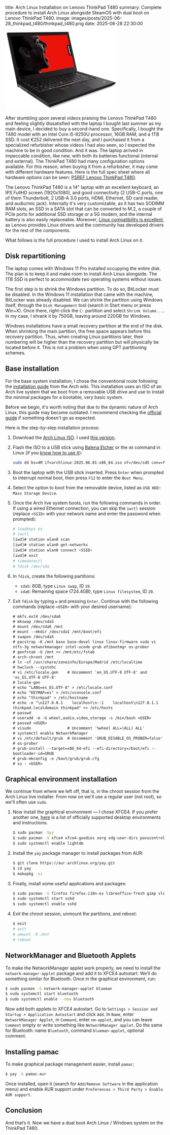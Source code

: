 title: Arch Linux Installation on Lenovo ThinkPad T480
summary: Complete procedure to install Arch Linux alongside SteamOS with dual boot on Lenovo ThinkPad T480.
image: images/posts/2025-06-28_thinkpad_t480/thinkpad_t480.png
date: 2025-06-28 22:30:00

![Lenovo ThinkPad T480 with Arch Linux](images/posts/2025-06-28_thinkpad_t480/thinkpad_t480.png)

After stumbling upon several videos praising the Lenovo ThinkPad T480 and feeling slightly dissatisfied with the laptop I bought last summer as my main device, I decided to buy a second-hand one. Specifically, I bought the T480 model with an Intel Core i5-8250U processor, 16GB RAM, and a 1TB SSD. It cost €252 delivered the next day, and I purchased it from a specialized refurbisher whose videos I had also seen, so I expected the machine to be in good condition. And it was. The laptop arrived in impeccable condition, like new, with both its batteries functional (internal and external). The ThinkPad T480 had many configuration options available. For this reason, when buying it from a refurbisher, it may come with different hardware features. Here is the full spec sheet where all hardware options can be seen: [PSREF Lenovo ThinkPad T480](https://psref.lenovo.com/syspool/Sys/PDF/ThinkPad/ThinkPad_T480/ThinkPad_T480_Spec.PDF).

The Lenovo ThinkPad T480 is a 14" laptop with an excellent keyboard, an IPS FullHD screen (1920x1080), and good connectivity (2 USB-C ports, one of them Thunderbolt, 2 USB-A 3.0 ports, HDMI, Ethernet, SD card reader, and audio/mic jack). Internally it's very customizable, as it has two SODIMM RAM slots, an SSD in a SATA slot that can be converted to M.2, a couple of PCIe ports for additional SSD storage or a 5G modem, and the internal battery is also easily replaceable. Moreover, [Linux compatibility is excellent](https://wiki.archlinux.org/title/Lenovo_ThinkPad_T480), as Lenovo provides Linux drivers and the community has developed drivers for the rest of the components.

What follows is the full procedure I used to install Arch Linux on it.

## Disk repartitioning

The laptop comes with Windows 11 Pro installed occupying the entire disk. The plan is to keep it and make room to install Arch Linux alongside. The 1TB SSD is perfect to accommodate two operating systems without issues.

The first step is to shrink the Windows partition. To do so, BitLocker must be disabled. In the Windows 11 installation that came with the machine, BitLocker was already disabled. We can shrink the partition using Windows itself, through the `Disk Management` tool (search in Start menu or press Win+X). Once there, right-click the `C:` partition and select `Shrink Volume...`. In my case, I shrank it by 750GB, leaving around 220GB for Windows.

Windows installations have a small recovery partition at the end of the disk. When shrinking the main partition, the free space appears before this recovery partition. Thus, when creating Linux partitions later, their numbering will be higher than the recovery partition but will physically be located before it. This is not a problem when using GPT partitioning schemes.

## Base installation

For the base system installation, I chose the conventional route following the [installation guide](https://wiki.archlinux.org/title/Installation_guide) from the Arch wiki. This installation uses an ISO of an Arch live system that we boot from a removable USB drive and use to install the minimal packages for a bootable, very basic system.

Before we begin, it's worth noting that due to the dynamic nature of Arch Linux, this guide may become outdated. I recommend checking the [official guide](https://wiki.archlinux.org/title/Installation_guide) if something doesn't go as expected.

Here is the step-by-step installation process:

1. Download the [Arch Linux ISO](https://archlinux.org/download/). I used [this version](https://ftp.rediris.es/mirror/archlinux/iso/2025.06.01/archlinux-2025.06.01-x86_64.iso).
2. Flash the ISO to a USB stick using [Balena Etcher](https://www.balena.io/etcher/) or the `dd` command in Linux (if you [know how to use it](sistemas/raspi.md#backup-de-la-sd-comprimiendo-al-vuelo)):

    ```bash
    sudo dd bs=4M if=archlinux-2025.06.01-x86_64.iso of=/dev/sdX conv=fsync oflag=direct status=progress
    ```

3. Boot the laptop with the USB stick inserted. Press `Enter` when prompted to interrupt normal boot, then press `F12` to enter the `Boot Menu`.
4. Select the option to boot from the removable device, listed as `USB HDD: Mass Storage Device`.
5. Once the Arch live system boots, run the following commands in order. If using a wired Ethernet connection, you can skip the `iwctl` session (replace `<SSID>` with your network name and enter the password when prompted):

    ```bash
    # loadkeys es
    # iwctl
    [iwd]# station wlan0 scan
    [iwd]# station wlan0 get-networks
    [iwd]# station wlan0 connect <SSID>
    [iwd]# exit
    # timedatectl
    # fdisk /dev/sda
    ```

6. In `fdisk`, create the following partitions:
    * `sda5`: 8GB, type `Linux swap`, ID `19`.
    * `sda6`: Remaining space (724.4GB), type `Linux filesystem`, ID `20`.

7. Exit `fdisk` by typing `w` and pressing `Enter`. Continue with the following commands (replace `<USER>` with your desired username):

    ```
    # mkfs.ext4 /dev/sda6
    # mkswap /dev/sda5
    # mount /dev/sda6 /mnt
    # mount --mkdir /dev/sda1 /mnt/boot/efi
    # swapon /dev/sda5
    # pacstrap -K /mnt base base-devel linux linux-firmware sudo vi ntfs-3g networkmanager intel-ucode grub efibootmgr os-prober
    # genfstab -U /mnt >> /mnt/etc/fstab
    # arch-chroot /mnt
    # ln -sf /usr/share/zoneinfo/Europe/Madrid /etc/localtime
    # hwclock --systohc
    # vi /etc/locale.gen    # Uncomment 'en_US.UTF-8 UTF-8' and 'es_ES.UTF-8 UTF-8'
    # locale-gen
    # echo "LANG=es_ES.UTF-8" > /etc/locale.conf
    # echo "KEYMAP=es" > /etc/vconsole.conf
    # echo "thinkpad" > /etc/hostname
    # echo -e "\n127.0.0.1    localhost\n::1    localhost\n127.0.1.1    thinkpad.localdomain thinkpad" >> /etc/hosts
    # passwd
    # useradd -m -G wheel,audio,video,storage -s /bin/bash <USER>
    # passwd <USER>
    # visudo                # Uncomment '%wheel ALL=(ALL) ALL'
    # systemctl enable NetworkManager
    # vi /etc/default/grub  # Uncomment 'GRUB_DISABLE_OS_PROBER=false'
    # os-prober
    # grub-install --target=x86_64-efi --efi-directory=/boot/efi --bootloader-id=GRUB
    # grub-mkconfig -o /boot/grub/grub.cfg
    # su - <USER>
    ```

## Graphical environment installation

We continue from where we left off, that is, in the chroot session from the Arch Linux live installer. From now on we'll use a regular user (not root), so we'll often use `sudo`.

1. Now install the graphical environment — I chose XFCE4. If you prefer another one, [here](https://wiki.archlinux.org/title/Desktop_environment#Officially_supported) is a list of officially supported desktop environments and instructions.

    ```bash
    $ sudo pacman -Syy
    $ sudo pacman -S xfce4 xfce4-goodies xorg xdg-user-dirs pavucontrol gvfs gvfs-smb thunar-archive-plugin unzip unrar lightdm lightdm-gtk-greeter lightdm-gtk-greeter-settings pipewire pipewire-pulse pipewire-alsa wireplumber git cmake
    $ sudo systemctl enable lightdm
    ```

2. Install the `yay` package manager to install packages from AUR:

    ```bash
    $ git clone https://aur.archlinux.org/yay.git
    $ cd yay
    $ makepkg -si
    ```

3. Finally, install some useful applications and packages:

    ```bash
    $ sudo pacman -S firefox firefox-i18n-es libreoffice-fresh gimp vlc usbutils htop gtop openssh man-pages-es xdg-user-dirs-gtk alsa-utils network-manager-applet blueman
    $ sudo systemctl start sshd
    $ sudo systemctl enable sshd
    ```

4. Exit the chroot session, unmount the partitions, and reboot:

    ```bash
    $ exit
    # exit
    # umount -R /mnt
    # reboot
    ```

## NetworkManager and Bluetooth Applets

To make the NetworkManager applet work properly, we need to install the `network-manager-applet` package and add it to XFCE4 autostart. We’ll do something similar for Bluetooth. Once in the graphical environment, run:

```bash
$ sudo pacman -S network-manager-applet blueman
$ sudo systemctl start bluetooth
$ sudo systemctl enable --now bluetooth
```

Now add both applets to XFCE4 autostart. Go to `Settings > Session and Startup > Application Autostart` and click `Add`. In `Name`, enter `NetworkManager Applet`, in `Command`, enter `nm-applet`, and you can leave `Comment` empty or write something like `NetworkManager applet`. Do the same for Bluetooth: name `Bluetooth`, command `blueman-applet`, optional comment.

## Installing pamac

To make graphical package management easier, install `pamac`:

```bash
$ yay -S pamac-aur
```

Once installed, open it (search for `Add/Remove Software` in the application menu) and enable AUR support under `Preferences > Third Party > Enable AUR support`.

## Conclusion

And that’s it. Now we have a dual boot Arch Linux / Windows system on the ThinkPad T480.